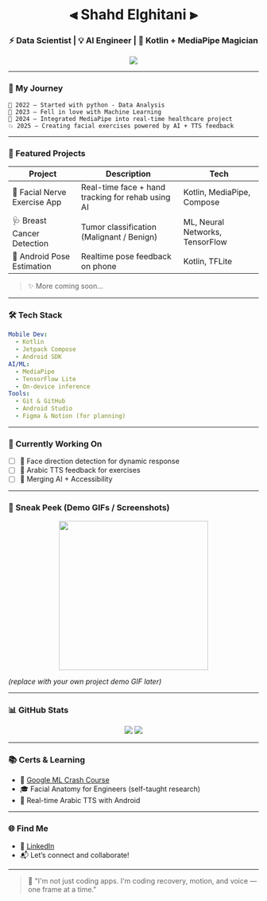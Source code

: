 
<h1 align="center">
  ⫷ Shahd Elghitani ⫸
</h1>
<h3 align="center">
  ⚡ Data Scientist | 💡 AI Engineer | 🎯 Kotlin + MediaPipe Magician
</h3>

<p align="center">
  <img src="https://readme-typing-svg.herokuapp.com?font=Fira+Code&size=22&pause=1000&center=true&vCenter=true&width=440&lines=Building+AI-powered+apps+with+heart+❤️;Exploring+MediaPipe+and+Jetpack+Compose;Merging+healthcare+with+technology!">
</p>

---

### 🧭 My Journey
```
📍 2022 – Started with python - Data Analysis  
🚀 2023 – Fell in love with Machine Learning 
🧠 2024 – Integrated MediaPipe into real-time healthcare project  
💥 2025 – Creating facial exercises powered by AI + TTS feedback  
```

---

### 🔬 Featured Projects

| Project | Description | Tech |
|--------|-------------|------|
| 🧠 Facial Nerve Exercise App | Real-time face + hand tracking for rehab using AI | Kotlin, MediaPipe, Compose |
| 🩺 Breast Cancer Detection | Tumor classification (Malignant / Benign) | ML, Neural Networks, TensorFlow |
| 📲 Android Pose Estimation | Realtime pose feedback on phone | Kotlin, TFLite |

> ✨ More coming soon...

---

### 🛠 Tech Stack

```yaml
Mobile Dev:
  - Kotlin
  - Jetpack Compose
  - Android SDK
AI/ML:
  - MediaPipe
  - TensorFlow Lite
  - On-device inference
Tools:
  - Git & GitHub
  - Android Studio
  - Figma & Notion (for planning)
```

---

### 🧪 Currently Working On

- [ ] 👀 Face direction detection for dynamic response  
- [ ] 🎤 Arabic TTS feedback for exercises  
- [ ] 🤝 Merging AI + Accessibility

---

### 🎥 Sneak Peek (Demo GIFs / Screenshots)
<p align="center">
  <img src="https://media.giphy.com/media/v1.Y2lkPTc5MGI3NjExa3VsbG90M2RnYzJhb2xpbHdsc3ZmNjZqN2s4ZXU1Z3A4OG5nOXVkMiZlcD12MV9naWZzX3NlYXJjaCZjdD1n/IfB9hy4twML5F99WZ4/giphy.gif" width="300px" />
</p>

_(replace with your own project demo GIF later)_

---

### 📊 GitHub Stats
<p align="center">
  <img src="https://github-readme-stats.vercel.app/api?username=shahdelghitani&show_icons=true&theme=tokyonight" />
  <img src="https://github-readme-streak-stats.herokuapp.com/?user=shahdelghitani&theme=tokyonight" />
</p>

---

### 📚 Certs & Learning

- 🤖 [Google ML Crash Course](https://developers.google.com/machine-learning/crash-course)
- 🎓 Facial Anatomy for Engineers (self-taught research)
- 🎤 Real-time Arabic TTS with Android

---

### 🌐 Find Me
- 💼 [LinkedIn](https://www.linkedin.com/in/shahd-elghitani-011b3a274)
- 📬 Let’s connect and collaborate!

---

> 🧠 "I'm not just coding apps. I'm coding recovery, motion, and voice — one frame at a time."
